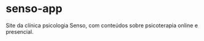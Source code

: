 # senso-app
Site da clínica psicologia Senso, com conteúdos sobre psicoterapia online e presencial.
